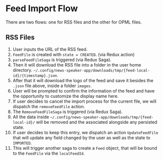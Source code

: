 # Feed Import Flow

There are two flows: one for RSS files and the other for OPML files.

## RSS Files

1. User inputs the URL of the RSS feed.
2. `FeedFile` is created with `state = CREATED`. (via Redux action)
3. `parseFeedFileSaga` is triggered (via Redux Saga).
4. Then it will download the RSS file into a folder in the user home directory. `~/.config/news-speaker-app/downloads/tmp/{feed-local-id}/{timestamp}.json`.
5. After that it will download the logo of the feed and save it besides the `.json` file above, inside a folder `images`.
6. User will be prompted to confirm the information of the feed and have the opportunity to customize the display name here.
7. If user decides to cancel the import process for the current file, we will dispatch the `removeFeedFile` action.
8. The `RemoveFeedFileSaga` is triggered (via Redux Saga).
9. All the data inside `~/.config/news-speaker-app/downloads/tmp/{feed-local-id}/` will be removed and the associated alongside any persisted state.
10. If user decides to keep this entry, we dispatch an action `UpdateFeedFile` that will update any field changed by the user as well as the state to `IMPORTED`.
11. This will trigger another saga to create a `Feed` object, that will be bound to the `FeedFile` via the `localFeedId`.

